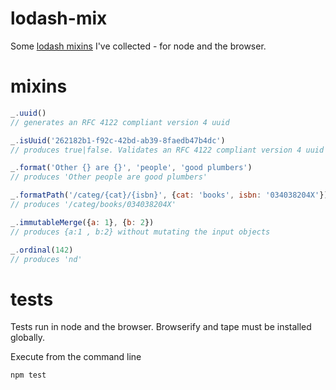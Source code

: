 # lodash-mix

Some [lodash mixins](http://lodash.com/docs#mixin) I've collected - for node and the browser.

# mixins

```javascript
_.uuid()
// generates an RFC 4122 compliant version 4 uuid
```

```javascript
_.isUuid('262182b1-f92c-42bd-ab39-8faedb47b4dc')
// produces true|false. Validates an RFC 4122 compliant version 4 uuid
```

```javascript
_.format('Other {} are {}', 'people', 'good plumbers')
// produces 'Other people are good plumbers'
```

```javascript
_.formatPath('/categ/{cat}/{isbn}', {cat: 'books', isbn: '034038204X'})
// produces '/categ/books/034038204X'
```

```javascript
_.immutableMerge({a: 1}, {b: 2})
// produces {a:1 , b:2} without mutating the input objects
```

```javascript
_.ordinal(142)
// produces 'nd'
```

# tests

Tests run in node and the browser. Browserify and tape must be installed globally.

Execute from the command line

```bash
npm test
```
